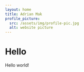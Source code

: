 ```yaml
---
layout: home
title: Adrian Mak
profile_picture:
  src: /assets/img/profile-pic.jpg
  alt: website picture
---
```


# Hello

<p>
  Hello world!
</p>
